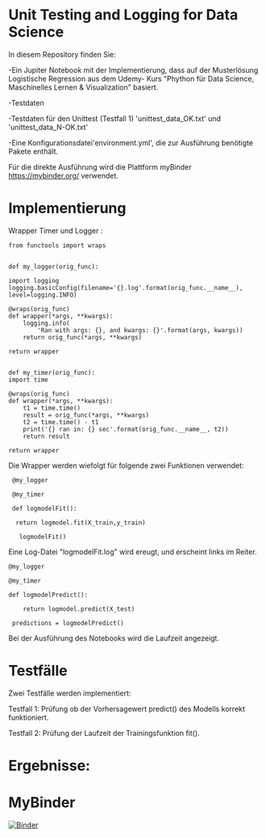 # Unit Testing and Logging for Data Science

In diesem Repository finden Sie:

-Ein Jupiter Notebook mit der Implementierung, dass auf der Musterlösung Logistische Regression aus dem Udemy- Kurs "Phython für Data Science, Maschinelles Lernen & Visualization" basiert.

-Testdaten

-Testdaten für den Unittest (Testfall 1) 'unittest_data_OK.txt' und 'unittest_data_N-OK.txt'

-Eine Konfigurationsdatei'environment.yml', die zur Ausführung benötigte Pakete enthält. 

Für die direkte Ausführung wird die Plattform myBinder https://mybinder.org/ verwendet.

# Implementierung

 Wrapper Timer und Logger :




    from functools import wraps


    def my_logger(orig_func):

    import logging
    logging.basicConfig(filename='{}.log'.format(orig_func.__name__), level=logging.INFO)

    @wraps(orig_func)
    def wrapper(*args, **kwargs):
        logging.info(
            'Ran with args: {}, and kwargs: {}'.format(args, kwargs))
        return orig_func(*args, **kwargs)

    return wrapper


    def my_timer(orig_func):
    import time

    @wraps(orig_func)
    def wrapper(*args, **kwargs):
        t1 = time.time()
        result = orig_func(*args, **kwargs)
        t2 = time.time() - t1
        print('{} ran in: {} sec'.format(orig_func.__name__, t2))
        return result

    return wrapper





Die Wrapper werden wiefolgt für folgende zwei Funktionen verwendet:





     @my_logger
 
     @my_timer
 
     def logmodelFit():
 
      return logmodel.fit(X_train,y_train)
    
       logmodelFit()




Eine Log-Datei "logmodelFit.log" wird ereugt, und erscheint links im Reiter. 






    @my_logger
  
    @my_timer
  
    def logmodelPredict():
  
        return logmodel.predict(X_test)
      
     predictions = logmodelPredict()





Bei der Ausführung des Notebooks wird die Laufzeit angezeigt.

# Testfälle

Zwei Testfälle werden implementiert:

Testfall 1: Prüfung ob der Vorhersagewert predict() des Modells korrekt funktioniert.


Testfall 2: Prüfung der Laufzeit der Trainingsfunktion fit(). 




# Ergebnisse: 

# MyBinder 

[![Binder](https://mybinder.org/badge_logo.svg)](https://mybinder.org/v2/gh/AlessioDalCero/Unit-Testing-and-Logging-for-Data-Science/HEAD)
